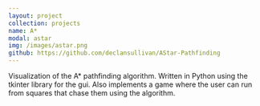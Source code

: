 ```yaml
---
layout: project
collection: projects
name: A*
modal: astar
img: /images/astar.png
github: https://github.com/declansullivan/AStar-Pathfinding
---
```


Visualization of the A* pathfinding algorithm. Written in Python using the 
tkinter library for the gui. Also implements a game where the user can run 
from squares that chase them using the algorithm.